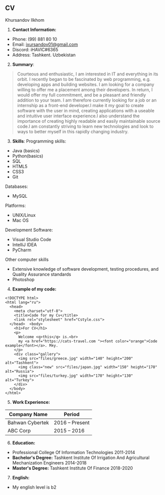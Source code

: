 ## CV
 Khursandov Ilkhom 
1. **Contact Information:**
* Phone: (99) 881 80 10
* Email: ixursandov01@gmail.com
* Discord: iHAVIC#6365
* Address: Tashkent. Uzbekistan
    

2. **Summary**:     
  >Courteous and enthusiastic, I am interested in IT and everything in its orbit. I recently began to be fascinated by web programming, e.g. developing apps and building websites. I am looking for a company willing to offer me a placement among their developers. In return, I would offer my full commitment, and be a pleasant and friendly addition to your team. I am therefore currently looking for a job or an internship as a front-end developer.I make it my goal to create software with the user in mind, creating applications with a useable and intuitive user interface experience.I also understand the importance of creating highly readable and easily maintainable source code.I am constantly striving to learn new technologies and look to ways to better myself in this rapidly changing industry. 

3. **Skills**: 
Programming skills: 
* Java  (basics)
* Python(basics)
* SQL
* HTML5
* CSS3
* Git 

Databases:
* MySQL

Platforms:
* UNIX/Linux
* Mac OS

Development Software:
* Visual Studio Code
* IntelliJ IDEA 
* PyCharm

Other computer skills
* Extensive knowledge of software development, testing procedures, and Quality Assurance standards
* Photoshop

4. **Example of my code:**

```
<!DOCTYPE html>
<html lang="ru">
  <head>
    <meta charset="utf-8">
    <title>Code for my Cv</title>
    <link rel="stylesheet" href="Cstyle.css">
  </head>  <body>
    <h1>For CV</h1>
    <p>
      Welcome <q>this</q> is.<br>
      my <a href="https://cats-travel.com "><font color="orange">Code example</font></a>. Мяу.
    </p>
    <div class="gallery">
      <img src="files/greece.jpg" width="140" height="200" alt="Tashkent">
      <img class="new" src="files/japan.jpg" width="150" height="170" alt="Russia">
      <img src="files/turkey.jpg" width="170" height="130" alt="Turkey">
    </div>
  </body>
</html>
```
5. **Work Experience:**

| Company Name | Period |
| ------ | ------ |
| Bahwan Cybertek  | 2016 – Present |
| ABC Corp | 2015 – 2016 |

6. **Education:**
* Professional College Of Information Technologies 
2011-2014
* **Bachelor's Degree:** 
Tashkent Institute Of Irrigation And Agricultural Mechanization Engineers
2014-2018
* **Master's Degree:**
Tashkent Institute Of Finance
2018-2020

7. **English:** 
* My english level is b2







